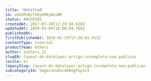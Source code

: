 ```yaml
---
title: 'Untitled'
id: vGOJMvNylUOykM6yWaiWK
status: ARCHIVED
createdAt: 2017-07-26T12:29:50.620Z
updatedAt: 2020-03-09T18:08:04.789Z
publishedAt: 
firstPublishedAt: 2019-01-25T17:26:01.453Z
contentType: tutorial
productTeam: Others
author: authors_31
slugEN: layout-do-datalayer-artigo-incompleto-nao-publicar
locale: es
legacySlug: layout-do-datalayer-artigo-incompleto-nao-publicar
subcategoryId: 54gbzsku02c4bKmgFbp3v3
---
```



